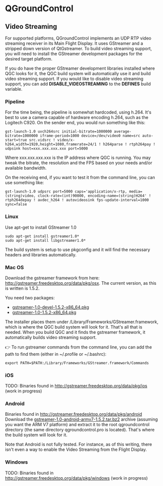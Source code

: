 # QGroundControl

## Video Streaming

For supported platforms, QGroundControl implements an UDP RTP video streaming receiver in its Main Flight Display. It uses GStreamer and a stripped down version of QtGstreamer.
To build video streaming support, you will need to install the GStreamer development packages for the desired target platform.

If you do have the proper GStreamer development libraries installed where QGC looks for it, the QGC build system will automatically use it and build video streaming support. If you would like to disable video streaming support, you can add **DISABLE_VIDEOSTREAMING** to the **DEFINES** build variable.

### Pipeline

For the time being, the pipeline is somewhat hardcoded, using h.264. It's best to use a camera capable of hardware encoding h.264, such as the Logitech C920. On the sender end, you would run something like this:

```
gst-launch-1.0 uvch264src initial-bitrate=1000000 average-bitrate=1000000 iframe-period=1000 device=/dev/video0 name=src auto-start=true src.vidsrc ! video/x-h264,width=1920,height=1080,framerate=24/1 ! h264parse ! rtph264pay ! udpsink host=xxx.xxx.xxx.xxx port=5000
```

Where xxx.xxx.xxx.xxx is the IP address where QGC is running. You may tweak the bitrate, the resolution and the FPS based on your needs and/or available bandwidth.

On the receiving end, if you want to test it from the command line, you can use something like:
```
gst-launch-1.0 udpsrc port=5000 caps='application/x-rtp, media=(string)video, clock-rate=(int)90000, encoding-name=(string)H264' ! rtph264depay ! avdec_h264 ! autovideosink fps-update-interval=1000 sync=false
```

### Linux

Use apt-get to install GStreamer 1.0
```
sudo apt-get install gstreamer1.0*
sudo apt-get install libgstreamer1.0*
```

The build system is setup to use pkgconfig and it will find the necessary headers and libraries automatically.

### Mac OS

Download the gstreamer framework from here: http://gstreamer.freedesktop.org/data/pkg/osx. The current version, as this is written is 1.5.2.

You need two packages:
- [gstreamer-1.0-devel-1.5.2-x86_64.pkg](http://gstreamer.freedesktop.org/data/pkg/osx/1.5.2/gstreamer-1.0-devel-1.5.2-x86_64.pkg)
- [gstreamer-1.0-1.5.2-x86_64.pkg](http://gstreamer.freedesktop.org/data/pkg/osx/1.5.2/gstreamer-1.0-1.5.2-x86_64.pkg)

The installer places them under /Library/Frameworks/GStreamer.framework, which is where the QGC build system will look for it. That's all that is needed. When you build QGC and it finds the gstreamer framework, it automatically builds video streaming support.

:point_right: To run gstreamer commands from the command line, you can add the path to find them (either in ~/.profile or ~/.bashrc):
```
export PATH=$PATH:/Library/Frameworks/GStreamer.framework/Commands
```

### iOS

TODO: Binaries found in http://gstreamer.freedesktop.org/data/pkg/ios
(work in progress)

### Android

Binaries found in http://gstreamer.freedesktop.org/data/pkg/android
Download the [gstreamer-1.0-android-armv7-1.5.2.tar.bz2](http://gstreamer.freedesktop.org/data/pkg/android/1.5.2/gstreamer-1.0-android-armv7-1.5.2.tar.bz2) archive (assuming you want the ARM V7 platform) and extract it to the root qgroundcontrol directory (the same directory qgroundcontrol.pro is located). That's where the build system will look for it.

Note that Android is not fully tested. For instance, as of this writing, there isn't even a way to enable the Video Streaming from the Flight Display.

### Windows

TODO: Binaries found in http://gstreamer.freedesktop.org/data/pkg/windows
(work in progress)

